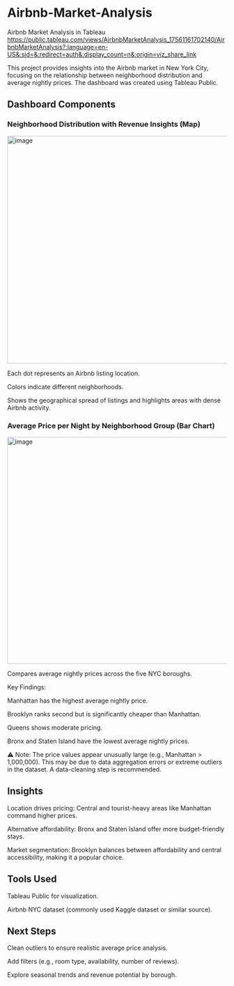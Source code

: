 # Airbnb-Market-Analysis
Airbnb Market Analysis in Tableau
https://public.tableau.com/views/AirbnbMarketAnalysis_17561161702140/AirbnbMarketAnalysis?:language=en-US&:sid=&:redirect=auth&:display_count=n&:origin=viz_share_link

This project provides insights into the Airbnb market in New York City, focusing on the relationship between neighborhood distribution and average nightly prices. The dashboard was created using Tableau Public.

## Dashboard Components
### Neighborhood Distribution with Revenue Insights (Map)
<img width="531" height="523" alt="image" src="https://github.com/user-attachments/assets/5c560bdc-f798-4600-9fd4-5df05b79da20" />

Each dot represents an Airbnb listing location.

Colors indicate different neighborhoods.

Shows the geographical spread of listings and highlights areas with dense Airbnb activity.

### Average Price per Night by Neighborhood Group (Bar Chart)
<img width="524" height="521" alt="image" src="https://github.com/user-attachments/assets/a68ab92c-cb0b-4556-97b2-9b83cebd91f3" />

Compares average nightly prices across the five NYC boroughs.

Key Findings:

Manhattan has the highest average nightly price.

Brooklyn ranks second but is significantly cheaper than Manhattan.

Queens shows moderate pricing.

Bronx and Staten Island have the lowest average nightly prices.

⚠️ Note: The price values appear unusually large (e.g., Manhattan > 1,000,000). This may be due to data aggregation errors or extreme outliers in the dataset. A data-cleaning step is recommended.

## Insights

Location drives pricing: Central and tourist-heavy areas like Manhattan command higher prices.

Alternative affordability: Bronx and Staten Island offer more budget-friendly stays.

Market segmentation: Brooklyn balances between affordability and central accessibility, making it a popular choice.

## Tools Used

Tableau Public for visualization.

Airbnb NYC dataset (commonly used Kaggle dataset or similar source).

## Next Steps

Clean outliers to ensure realistic average price analysis.

Add filters (e.g., room type, availability, number of reviews).

Explore seasonal trends and revenue potential by borough.
